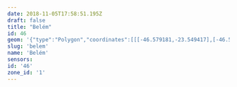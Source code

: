 ```yaml
---
date: 2018-11-05T17:58:51.195Z
draft: false
title: "Belém"
id: 46
geom: '{"type":"Polygon","coordinates":[[[-46.579181,-23.549417],[-46.579979,-23.546155],[-46.579895,-23.546069],[-46.579793,-23.54613],[-46.581252,-23.53986],[-46.581495,-23.539273],[-46.58212,-23.538369],[-46.582265,-23.538056],[-46.582947,-23.535375],[-46.583101,-23.535219],[-46.583166,-23.534968],[-46.583704,-23.532823],[-46.583625,-23.53265],[-46.584055,-23.531028],[-46.584215,-23.530718],[-46.584149,-23.530653],[-46.584549,-23.52972],[-46.58465,-23.529685],[-46.584841,-23.529078],[-46.584791,-23.528926],[-46.585071,-23.528321],[-46.587886,-23.529091],[-46.591008,-23.529844],[-46.59191,-23.529892],[-46.592561,-23.529854],[-46.593364,-23.529679],[-46.59468,-23.529309],[-46.595391,-23.528886],[-46.597661,-23.527155],[-46.601286,-23.524124],[-46.602749,-23.52323],[-46.603688,-23.522906],[-46.604613,-23.522785],[-46.605556,-23.522811],[-46.60714,-23.523065],[-46.606482,-23.525614],[-46.606339,-23.526241],[-46.60639,-23.526298],[-46.606326,-23.526331],[-46.606277,-23.526516],[-46.605769,-23.527002],[-46.612517,-23.533631],[-46.60864,-23.53703],[-46.607079,-23.542458],[-46.606998,-23.542489],[-46.606739,-23.542397],[-46.60664,-23.542698],[-46.606209,-23.543236],[-46.604442,-23.545834],[-46.60009,-23.544971],[-46.59881,-23.544696],[-46.597452,-23.544276],[-46.593817,-23.543559],[-46.593508,-23.544289],[-46.593166,-23.544806],[-46.588367,-23.550048],[-46.583741,-23.553938],[-46.58183,-23.552224],[-46.580304,-23.550741],[-46.580753,-23.550029],[-46.579181,-23.549417]]]}'
slug: 'belem'
name: 'Belém'
sensors:
id: '46'
zone_id: '1'
---
```

		